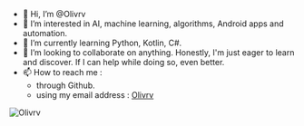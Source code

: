 - 👋 Hi, I’m @Olivrv
- 👀 I’m interested in AI, machine learning, algorithms, Android apps and automation.
- 🌱 I’m currently learning Python, Kotlin, C#.
- 💞️ I’m looking to collaborate on anything. Honestly, I'm just eager to learn and discover. If I can help while doing so, even better.
- 📫 How to reach me : 
  - through Github.
  - using my email address : [Olivrv](mailto:olivier.db.dev@gmail.com?subject=[GitHub])

<!---
Olivrv/Olivrv is a ✨ special ✨ repository because its `README.md` (this file) appears on your GitHub profile.
You can click the Preview link to take a look at your changes.
--->

<img src="https://github-readme-stats.vercel.app/api?username=olivrv&show_icons=true&theme=gotham" alt="Olivrv" />
